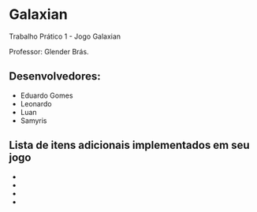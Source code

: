 # Galaxian

Trabalho Prático 1 - Jogo Galaxian

Professor:
    Glender Brás.
    
Desenvolvedores:
---------------------------------------
- Eduardo Gomes
- Leonardo
- Luan
- Samyris

Lista de itens adicionais implementados em seu jogo
------------------------
- 
- 
- 
- 
